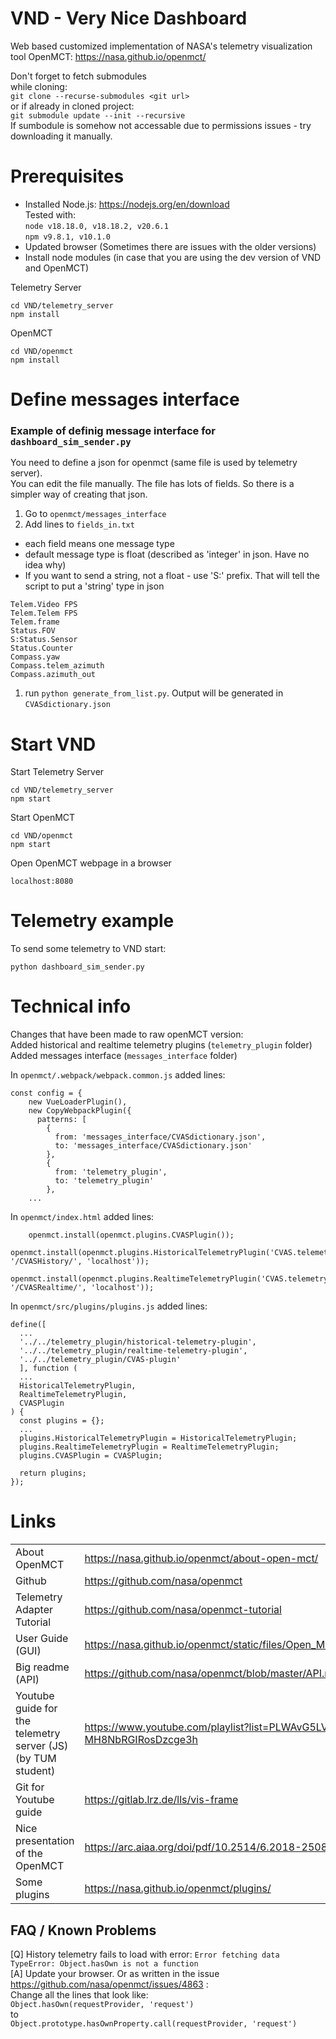# VND - Very Nice Dashboard

Web based customized implementation of NASA's telemetry visualization tool OpenMCT: https://nasa.github.io/openmct/

Don't forget to fetch submodules   
while cloning:   
`git clone --recurse-submodules <git url>`   
or if already in cloned project:   
`git submodule update --init --recursive`   
If sumbodule is somehow not accessable due to permissions issues - try downloading it manually.   

# Prerequisites
* Installed Node.js: https://nodejs.org/en/download   
Tested with:   
`node v18.18.0, v18.18.2, v20.6.1`   
`npm v9.8.1, v10.1.0`   
* Updated browser (Sometimes there are issues with the older versions)
* Install node modules (in case that you are using the dev version of VND and OpenMCT)   

Telemetry Server
```
cd VND/telemetry_server
npm install
```
OpenMCT
```
cd VND/openmct
npm install
```

# Define messages interface
### Example of definig message interface for `dashboard_sim_sender.py` 
You need to define a json for openmct (same file is used by telemetry server).   
You can edit the file manually. The file has lots of fields. So there is a simpler way of creating that json.
1) Go to `openmct/messages_interface`
2) Add lines to `fields_in.txt`   
* each field means one message type
* default message type is float (described as 'integer' in json. Have no idea why)
* If you want to send a string, not a float - use 'S:' prefix. That will tell the script to put a 'string' type in json
```
Telem.Video FPS
Telem.Telem FPS
Telem.frame
Status.FOV
S:Status.Sensor
Status.Counter
Compass.yaw
Compass.telem_azimuth
Compass.azimuth_out
```
1) run `python generate_from_list.py`. Output will be generated in `CVASdictionary.json`

# Start VND
Start Telemetry Server
```
cd VND/telemetry_server
npm start
```
Start OpenMCT
```
cd VND/openmct
npm start
```
Open OpenMCT webpage in a browser
```
localhost:8080
```
# Telemetry example
To send some telemetry to VND start:
```
python dashboard_sim_sender.py
```

# Technical info
Changes that have been made to raw openMCT version:   
Added historical and realtime telemetry plugins (`telemetry_plugin` folder)   
Added messages interface (`messages_interface` folder)   

In `openmct/.webpack/webpack.common.js` added lines:
```
const config = {
    new VueLoaderPlugin(),
    new CopyWebpackPlugin({
      patterns: [
        {
          from: 'messages_interface/CVASdictionary.json',
          to: 'messages_interface/CVASdictionary.json'
        },
        {
          from: 'telemetry_plugin',
          to: 'telemetry_plugin'
        },
    ...
```
In `openmct/index.html` added lines:
```
    openmct.install(openmct.plugins.CVASPlugin());
    openmct.install(openmct.plugins.HistoricalTelemetryPlugin('CVAS.telemetry', '/CVASHistory/', 'localhost'));
    openmct.install(openmct.plugins.RealtimeTelemetryPlugin('CVAS.telemetry', '/CVASRealtime/', 'localhost'));
```

In `openmct/src/plugins/plugins.js` added lines:
```
define([
  ...
  '../../telemetry_plugin/historical-telemetry-plugin',
  '../../telemetry_plugin/realtime-telemetry-plugin',
  '../../telemetry_plugin/CVAS-plugin'
  ], function (
  ...
  HistoricalTelemetryPlugin,
  RealtimeTelemetryPlugin,
  CVASPlugin
) {
  const plugins = {};
  ...
  plugins.HistoricalTelemetryPlugin = HistoricalTelemetryPlugin;
  plugins.RealtimeTelemetryPlugin = RealtimeTelemetryPlugin;
  plugins.CVASPlugin = CVASPlugin;

  return plugins;
});
```

# Links
| | |
|-|-|
| About OpenMCT | https://nasa.github.io/openmct/about-open-mct/ |
| Github | https://github.com/nasa/openmct |
| Telemetry Adapter Tutorial | https://github.com/nasa/openmct-tutorial |
| User Guide (GUI) | https://nasa.github.io/openmct/static/files/Open_MCT_Users_Guide.pdf |
| Big readme (API) | https://github.com/nasa/openmct/blob/master/API.md |
| Youtube guide for the telemetry server (JS) (by TUM student) | https://www.youtube.com/playlist?list=PLWAvG5LVeBRVgN-MH8NbRGIRosDzcge3h
| Git for Youtube guide | https://gitlab.lrz.de/lls/vis-frame |
| Nice presentation of the OpenMCT | https://arc.aiaa.org/doi/pdf/10.2514/6.2018-2508 |
| Some plugins | https://nasa.github.io/openmct/plugins/ |

FAQ / Known Problems
--------
[Q] History telemetry fails to load with error: ```Error fetching data TypeError: Object.hasOwn is not a function```   
[A] Update your browser. Or as written in the issue https://github.com/nasa/openmct/issues/4863 :   
Change all the lines that look like:   
```Object.hasOwn(requestProvider, 'request')```   
to   
```Object.prototype.hasOwnProperty.call(requestProvider, 'request')```
